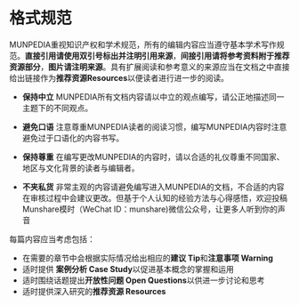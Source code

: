# 格式规范

MUNPEDIA重视知识产权和学术规范，所有的编辑内容应当遵守基本学术写作规范。**直接引用请使用双引号标出并注明引用来源**，**间接引用请将参考资料附于推荐资源部分**，**图片请注明来源**。具有扩展阅读和参考意义的来源应当在文档之中直接给出链接作为**推荐资源Resources**以便读者进行进一步的阅读。

- **保持中立**
MUNPEDIA所有文档内容请以中立的观点编写，请公正地描述同一主题下的不同观点。

- **避免口语**
注意尊重MUNPEDIA读者的阅读习惯，编写MUNPEDIA内容时注意避免过于口语化的内容书写。

- **保持尊重**
在编写更改MUNPEDIA的内容时，请以合适的礼仪尊重不同国家、地区与文化背景的读者与编辑者。

- **不夹私货**
非常主观的内容请避免编写进入MUNPEDIA的文档，不合适的内容在审核过程中会建议更改。但基于个人认知的经验方法与心得感悟，欢迎投稿 Munshare模时（WeChat ID：munshare)微信公众号，让更多人听到你的声音


每篇内容应当考虑包括：

- 在需要的章节中会根据实际情况给出相应的**建议 Tip**和**注意事项 Warning**
- 适时提供 **案例分析 Case Study**以促进基本概念的掌握和运用
- 适时围绕话题提出**开放性问题 Open Questions**以供进一步讨论和思考
- 适时提供深入研究的**推荐资源 Resources**
